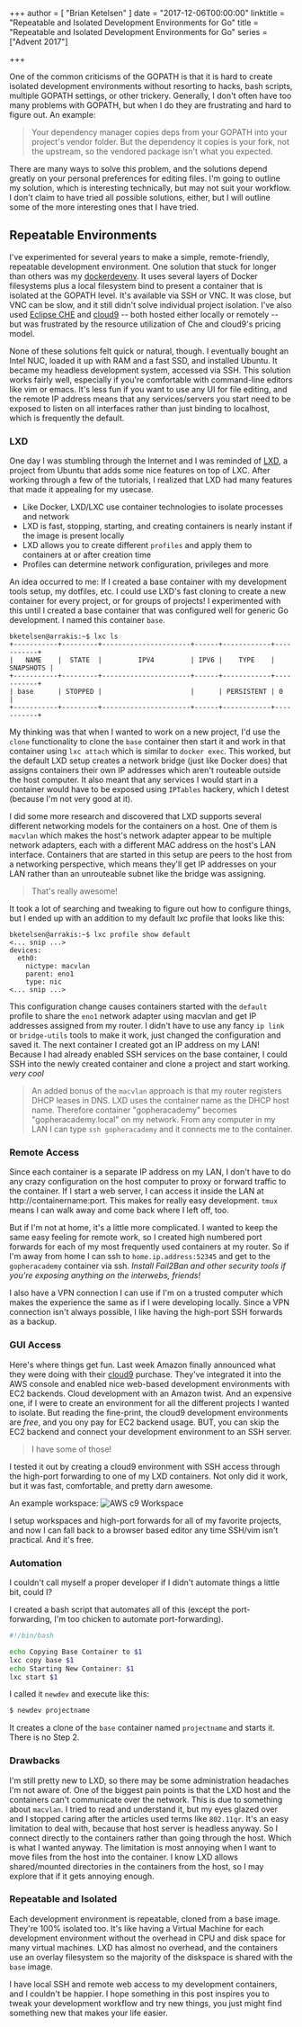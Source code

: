 +++
author = [ "Brian Ketelsen" ]
date = "2017-12-06T00:00:00"
linktitle = "Repeatable and Isolated Development Environments for Go"
title = "Repeatable and Isolated Development Environments for Go"
series = ["Advent 2017"]

+++

One of the common criticisms of the GOPATH is that it is hard to create isolated development environments without resorting to hacks, bash scripts, multiple GOPATH settings, or other trickery. Generally, I don't often have too many problems with GOPATH, but when I do they are frustrating and hard to figure out. An example:

> Your dependency manager copies deps from your GOPATH into your project's vendor folder. But the dependency it copies is your fork, not the upstream, so the vendored package isn't what you expected.

There are many ways to solve this problem, and the solutions depend greatly on your personal preferences for editing files. I'm going to outline my solution, which is interesting technically, but may not suit your workflow. I don't claim to have tried all possible solutions, either, but I will outline some of the more interesting ones that I have tried.

## Repeatable Environments

I've experimented for several years to make a simple, remote-friendly, repeatable development environment. One solution that stuck for longer than others was my [dockerdevenv](https://github.com/bketelsen/dockerdevenv). It uses several layers of Docker filesystems plus a local filesystem bind to present a container that is isolated at the GOPATH level. It's available via SSH or VNC. It was close, but VNC can be slow, and it still didn't solve individual project isolation. I've also used [Eclipse CHE](https://www.eclipse.org/che/) and [cloud9](https://c9.io) -- both hosted either locally or remotely -- but was frustrated by the resource utilization of Che and cloud9's pricing model.

None of these solutions felt quick or natural, though. I eventually bought an Intel NUC, loaded it up with RAM and a fast SSD, and installed Ubuntu. It became my headless development system, accessed via SSH. This solution works fairly well, especially if you're comfortable with command-line editors like vim or emacs. It's less fun if you want to use any UI for file editing, and the remote IP address means that any services/servers you start need to be exposed to listen on all interfaces rather than just binding to localhost, which is frequently the default.

### LXD

One day I was stumbling through the Internet and I was reminded of [LXD](https://linuxcontainers.org/), a project from Ubuntu that adds some nice features on top of LXC. After working through a few of the tutorials, I realized that LXD had many features that made it appealing for my usecase.

* Like Docker, LXD/LXC use container technologies to isolate processes and network
* LXD is fast, stopping, starting, and creating containers is nearly instant if the image is present locally
* LXD allows you to create different `profiles` and apply them to containers at or after creation time
* Profiles can determine network configuration, privileges and more

An idea occurred to me: If I created a base container with my development tools setup, my dotfiles, etc. I could use LXD's fast cloning to create a new container for every project, or for groups of projects! I experimented with this until I created a base container that was configured well for generic Go development. I named this container `base`.

```
bketelsen@arrakis:~$ lxc ls
+-----------+---------+----------------------+------+------------+-----------+
|   NAME    |  STATE  |         IPV4         | IPV6 |    TYPE    | SNAPSHOTS |
+-----------+---------+----------------------+------+------------+-----------+
| base      | STOPPED |                      |      | PERSISTENT | 0         |
+-----------+---------+----------------------+------+------------+-----------+
```

My thinking was that when I wanted to work on a new project, I'd use the `clone` functionality to clone the `base` container then start it and work in that container using `lxc attach` which is similar to `docker exec`. This worked, but the default LXD setup creates a network bridge (just like Docker does) that assigns containers their own IP addresses which aren't routeable outside the host computer. It also meant that any services I would start in a container would have to be exposed using `IPTables` hackery, which I detest (because I'm not very good at it).

I did some more research and discovered that LXD supports several different networking models for the containers on a host. One of them is `macvlan` which makes the host's network adapter appear to be multiple network adapters, each with a different MAC address on the host's LAN interface. Containers that are started in this setup are peers to the host from a networking perspective, which means they'll get IP addresses on your LAN rather than an unrouteable subnet like the bridge was assigning.

> That's really awesome!

It took a lot of searching and tweaking to figure out how to configure things, but I ended up with an addition to my default lxc profile that looks like this:

``` 
bketelsen@arrakis:~$ lxc profile show default
<... snip ...>
devices:
  eth0:
    nictype: macvlan
    parent: eno1
    type: nic
<... snip ...>
```

This configuration change causes containers started with the `default` profile to share the `eno1` network adapter using macvlan and get IP addresses assigned from my router. I didn't have to use any fancy `ip link` or `bridge-utils` tools to make it work, just changed the configuration and saved it. The next container I created got an IP address on my LAN! Because I had already enabled SSH services on the base container, I could SSH into the newly created container and clone a project and start working.  *very cool*

> An added bonus of the `macvlan` approach is that my router registers DHCP leases in DNS. LXD uses the container name as the DHCP host name. Therefore container "gopheracademy" becomes "gopheracademy.local" on my network. From any computer in my LAN I can type `ssh gopheracademy` and it connects me to the container.

### Remote Access

Since each container is a separate IP address on my LAN, I don't have to do any crazy configuration on the host computer to proxy or forward traffic to the container. If I start a web server, I can access it inside the LAN at http://containername:port.  This makes for really easy development.  `tmux` means I can walk away and come back where I left off, too.

But if I'm not at home, it's a little more complicated. I wanted to keep the same easy feeling for remote work, so I created high numbered port forwards for each of my most frequently used containers at my router. So if I'm away from home I can ssh to `home.ip.address:52345` and get to the `gopheracademy` container via ssh. *Install Fail2Ban and other security tools if you're exposing anything on the interwebs, friends!*

I also have a VPN connection I can use if I'm on a trusted computer which makes the experience the same as if I were developing locally. Since a VPN connection isn't always possible, I like having the high-port SSH forwards as a backup.

### GUI Access

Here's where things get fun.  Last week Amazon finally announced what they were doing with their [cloud9](https://c9.io) purchase.  They've integrated it into the AWS console and enabled nice web-based development environments with EC2 backends. Cloud development with an Amazon twist. And an expensive one, if I were to create an environment for all the different projects I wanted to isolate. But reading the fine-print, the cloud9 development environments are *free*, and you ony pay for EC2 backend usage. BUT, you can skip the EC2 backend and connect your development environment to an SSH server.

> I have some of those!

I tested it out by creating a cloud9 environment with SSH access through the high-port forwarding to one of my LXD containers. Not only did it work, but it was fast, comfortable, and pretty darn awesome.


An example workspace:
![AWS c9 Workspace](/images/aws-c9-lxd-ssh.png "AWS c9 SSH Workspace")

I setup workspaces and high-port forwards for all of my favorite projects, and now I can fall back to a browser based editor any time SSH/vim isn't practical. And it's free.

### Automation

I couldn't call myself a proper developer if I didn't automate things a little bit, could I?

I created a bash script that automates all of this (except the port-forwarding, I'm too chicken to automate port-forwarding).

```bash
#!/bin/bash

echo Copying Base Container to $1
lxc copy base $1
echo Starting New Container: $1
lxc start $1
```
I called it `newdev` and execute like this:

```bash
$ newdev projectname
```
It creates a clone of the `base` container named `projectname` and starts it. There is no Step 2.


### Drawbacks

I'm still pretty new to LXD, so there may be some administration headaches I'm not aware of. One of the biggest pain points is that the LXD host and the containers can't communicate over the network. This is due to something about `macvlan`.  I tried to read and understand it, but my eyes glazed over and I stopped caring after the articles used terms like `802.11qr`. It's an easy limitation to deal with, because that host server is headless anyway. So I connect directly to the containers rather than going through the host. Which is what I wanted anyway. The limitation is most annoying when I want to move files from the host into the container. I know LXD allows shared/mounted directories in the containers from the host, so I may explore that if it gets annoying enough.

### Repeatable and Isolated

Each development environment is repeatable, cloned from a base image.  They're 100% isolated too. It's like having a Virtual Machine for each development environment without the overhead in CPU and disk space for many virtual machines. LXD has almost no overhead, and the containers use an overlay filesystem so the majority of the diskspace is shared with the `base` image. 

I have local SSH and remote web access to my development containers, and I couldn't be happier. I hope something in this post inspires you to tweak your development workflow and try new things, you just might find something new that makes your life easier.
